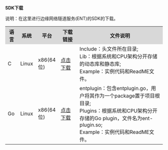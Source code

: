 **SDK下载**

说明：在这里进行边缘网络隧道服务(ENT)的SDK的下载。

<table>
  <tr bgcolor="#D8D8D8">
    <th width="8%">语言</th>
    <th>系统</th>
    <th width="14%">平台</th>
    <th width="12%">下载链接</th>
    <th>文件说明</th>
  </tr>
  <tr>
    <td>C</td>
    <td>Linux</td>
    <td>x86(64位)</td>
    <td><a href="https://ent-sdk.s3.cn-north-1.jdcloud-oss.com/C-SDK/ENT.tar.xz">点击下载</a></td>
    <td>Include：头文件所在目录;<br>
		Lib：根据系统和CPU架构分开存储的动态库和静态库;<br>
		Example：实例代码和ReadME文件。
	</td>
  </tr>
  <tr>
    <td>Go</td>
    <td>Linux</td>
    <td>x86(64位)</td>
    <td><a href="https://ent-sdk.s3.cn-north-1.jdcloud-oss.com/Go-SDK/ENT-Go.tar.xz">点击下载</a></td>
    <td>entplugin：包含entplugin.go，用户将其作为一个package置于项目根目录;<br>
		Plugins：根据系统和CPU架构分开存储的Go plugin，文件名为ent-plugin.so;<br>
		Example：实例代码和ReadME文件。
	</td>
  </tr>
</table>

